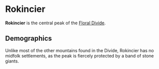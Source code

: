 # Rokincier

**Rokincier** is the central peak of the [Floral Divide](floral-divide.md).

## Demographics

Unlike most of the other mountains found in the Divide, Rokincier has no midfolk settlements, as the peak is fiercely protected by a band of stone giants.
